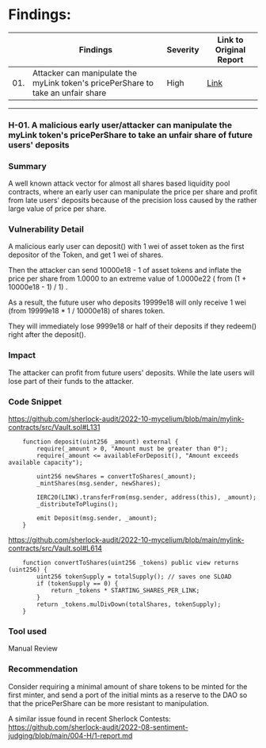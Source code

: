 # Findings:
| | Findings | Severity | Link to Original Report |
|-|-|-|-|
| 01. | Attacker can manipulate the myLink token's pricePerShare to take an unfair share | High | [Link](https://github.com/sherlock-audit/2022-10-mycelium-judging/blob/7babd1863dd7a557c128161957073f54f72e1370/001-H/117.md) |

----

### H-01. A malicious early user/attacker can manipulate the myLink token's pricePerShare to take an unfair share of future users' deposits

### Summary
A well known attack vector for almost all shares based liquidity pool contracts, where an early user can manipulate the price per share and profit from late users' deposits because of the precision loss caused by the rather large value of price per share.

### Vulnerability Detail
A malicious early user can deposit() with 1 wei of asset token as the first depositor of the Token, and get 1 wei of shares.

Then the attacker can send 10000e18 - 1 of asset tokens and inflate the price per share from 1.0000 to an extreme value of 1.0000e22 ( from (1 + 10000e18 - 1) / 1) .

As a result, the future user who deposits 19999e18 will only receive 1 wei (from 19999e18 * 1 / 10000e18) of shares token.

They will immediately lose 9999e18 or half of their deposits if they redeem() right after the deposit().


### Impact
The attacker can profit from future users' deposits. While the late users will lose part of their funds to the attacker.

### Code Snippet
https://github.com/sherlock-audit/2022-10-mycelium/blob/main/mylink-contracts/src/Vault.sol#L131
```solidity
    function deposit(uint256 _amount) external {
        require(_amount > 0, "Amount must be greater than 0");
        require(_amount <= availableForDeposit(), "Amount exceeds available capacity");

        uint256 newShares = convertToShares(_amount);
        _mintShares(msg.sender, newShares);

        IERC20(LINK).transferFrom(msg.sender, address(this), _amount);
        _distributeToPlugins();

        emit Deposit(msg.sender, _amount);
    }
```
https://github.com/sherlock-audit/2022-10-mycelium/blob/main/mylink-contracts/src/Vault.sol#L614
```solidity
    function convertToShares(uint256 _tokens) public view returns (uint256) {
        uint256 tokenSupply = totalSupply(); // saves one SLOAD
        if (tokenSupply == 0) {
            return _tokens * STARTING_SHARES_PER_LINK;
        }
        return _tokens.mulDivDown(totalShares, tokenSupply);
    }
```

### Tool used
Manual Review

### Recommendation
Consider requiring a minimal amount of share tokens to be minted for the first minter, and send a port of the initial mints as a reserve to the DAO so that the pricePerShare can be more resistant to manipulation.

A similar issue found in recent Sherlock Contests:
https://github.com/sherlock-audit/2022-08-sentiment-judging/blob/main/004-H/1-report.md